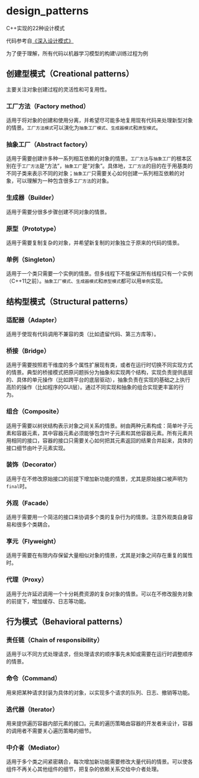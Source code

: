 # design_patterns

C++实现的22种设计模式

代码参考自[《深入设计模式》](https://refactoring.guru/design-patterns)

为了便于理解，所有代码以机器学习模型的构建\训练过程为例

## 创建型模式（Creational patterns）

主要关注对象创建过程的灵活性和可复用性。

### 工厂方法（Factory method）

适用于将对象的创建和使用分离，并希望尽可能多地复用现有代码来处理新型对象的情景。`工厂方法模式`可以演化为`抽象工厂模式`、`生成器模式`和`原型模式`。

### 抽象工厂（Abstract factory）

适用于需要创建许多种一系列相互依赖的对象的情景。`工厂方法`与`抽象工厂`的根本区别在于`工厂方法`是“方法”，`抽象工厂`是“对象”。具体地，`工厂方法`的目的在于用基类的不同子类来表示不同的对象；`抽象工厂`只需要关心如何创建一系列相互依赖的对象，可以理解为一种包含很多`工厂方法`的对象。

### 生成器（Builder）

适用于需要分很多步骤创建不同对象的情景。

### 原型（Prototype）

适用于需要复制复杂的对象，并希望新复制的对象独立于原来的代码的情景。

### 单例（Singleton）

适用于一个类只需要一个实例的情景。但多线程下不能保证所有线程只有一个实例（C++11之前）。`抽象工厂模式`、`生成器模式`和`原型模式`都可以用`单例`实现。

## 结构型模式（Structural patterns）

### 适配器（Adapter）

适用于使现有代码调用不兼容的类（比如遗留代码、第三方库等）。

### 桥接（Bridge）

适用于需要按照若干维度的多个属性扩展现有类，或者在运行时切换不同实现方式的情景。典型的桥接模式把原问题拆分为抽象和实现两个结构，实现负责提供底层的、具体的单元操作（比如跨平台的底层驱动），抽象负责在实现的基础之上执行高阶的操作（比如程序的GUI层）。通过不同实现和抽象的组合实现更丰富的行为。

### 组合（Composite）

适用于需要以树状结构表示对象之间关系的情景。树由两种元素构成：简单叶子元素和容器元素，其中容器元素必须能够包含叶子元素和其他容器元素。所有元素共用相同的接口，容器的接口只需要关心如何把其元素返回的结果合并起来，具体的接口细节由叶子元素实现。

### 装饰（Decorator）

适用于在不修改原始接口的前提下增加新功能的情景，尤其是原始接口被声明为`final`时。

### 外观（Facade）

适用于需要用一个简洁的接口来协调多个类的复杂行为的情景。注意外观类自身容易和很多个类耦合。

### 享元（Flyweight）

适用于需要在有限内存保留大量相似对象的情景，尤其是对象之间存在重复的属性时。

### 代理（Proxy）

适用于允许延迟调用一个十分耗费资源的复杂对象的情景。可以在不修改服务对象的前提下，增加缓存、日志等功能。

## 行为模式（Behavioral patterns）

### 责任链（Chain of responsibility）

适用于以不同方式处理请求，但处理请求的顺序事先未知或需要在运行时调整顺序的情景。

### 命令（Command）

用来把某种请求封装为具体的对象，以实现多个请求的队列、日志、撤销等功能。

### 迭代器（Iterator）

用来提供遍历容器内部元素的接口。元素的遍历策略由容器的开发者来设计，容器的调用者不需要关心遍历策略的细节。

### 中介者（Mediator）

适用于多个类之间紧密耦合，每次增加新功能需要修改大量代码的情景。可以使各组件不再关心其他组件的细节，把复杂的依赖关系交给中介者处理。
